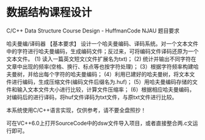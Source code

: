 # 数据结构课程设计
C/C++ Data Structure  Course Design - HuffmanCode NJAU
题目要求

哈夫曼编/译码器 
【基本要求】
设计一个哈夫曼编码、译码系统。对一个文本文件中的字符进行哈夫曼编码，生成编码文件；反过来，可将编码文件译码还原为一个文本文件。
(1) 读入一篇英文短文(文件扩展名为txt)；
(2) 统计并输出不同字符在文章中出现的频率(空格、换行、标点等也按字符处理)；
(3）根据字符频率构建哈夫曼树，并给出每个字符的哈夫曼编码；
(4）利用已建好的哈夫曼树，将文本文件进行编码，生成压缩文件(编码文件后缀名为.huf)；
(5）用哈夫曼编码存储的文件和输入文本文件大小进行比较，计算文件压缩率；
(6）根据相应哈夫曼编码，对编码后的进行译码，将huf文件译码为txt文件，与原txt文件进行比较。

本系统使用C/C++语言实现，仅供参考，请不要全盘照抄！

可在VC++6.0上打开SourceCode中的dsw文件导入项目，或者直接整合两.c文运行即可。

